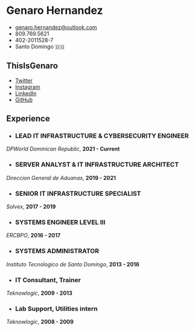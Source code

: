 
# Genaro Hernandez

- <genaro.hernandez@outlook.com>
- 809.769.5621
- 402-2011528-7
- Santo Domingo 🇩🇴

## ThisIsGenaro

- [Twitter](https://twitter.com/thisisgenaro)
- [Instagram](https://instagram.com/thisisgenaro)
- [LinkedIn](https://linkedin.com/in/thisisgenaro)
- [GitHub](https://github.com/thisisgenaro)

## Experience

- ### LEAD IT INFRASTRUCTURE & CYBERSECURITY ENGINEER
*DPWorld Dominican Republic*, **2021 - Current**

- ### SERVER ANALYST & IT INFRASTRUCTURE ARCHITECT
*Direccion General de Aduanas*, **2019 - 2021**

- ### SENIOR IT INFRASTRUCTURE SPECIALIST
*Solvex*, **2017 - 2019**

- ### SYSTEMS ENGINEER LEVEL III
*ERCBPO*, **2016 - 2017**

- ### SYSTEMS ADMINISTRATOR
*Instituto Tecnologico de Santo Domingo*, **2013 - 2016**

- ### IT Consultant, Trainer
*Teknowlogic*, **2009 - 2013**

- ### Lab Support, Utilities intern
*Teknowlogic*, **2008 - 2009**
